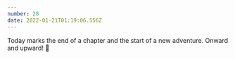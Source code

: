 ```yaml
---
number: 28
date: 2022-01-21T01:19:06.556Z
---
```


Today marks the end of a chapter and the start of a new adventure. Onward and upward! 🦄